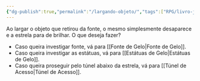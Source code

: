 ```yaml
---
{"dg-publish":true,"permalink":"/largando-objeto/","tags":["RPG/livro-jogo/Draegeni/story-points"],"created":"2024-12-26T11:49:27.518-05:00","updated":"2024-12-26T12:02:23.091-05:00"}
---
```



Ao largar o objeto que retirou da fonte, o mesmo simplesmente desaparece e a estrela para de brilhar. O que deseja fazer?

- Caso queira investigar fonte, vá para [[Fonte de Gelo\|Fonte de Gelo]].
- Caso queira investigar as estátuas, vá para [[Estátuas de Gelo\|Estátuas de Gelo]].
- Caso queira proseguir pelo túnel abaixo da estrela, vá para [[Túnel de Acesso\|Túnel de Acesso]].
